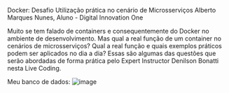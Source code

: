Docker: Desafio Utilização prática no cenário de Microsserviços
Alberto Marques Nunes, Aluno - Digital Innovation One

Muito se tem falado de containers e consequentemente do Docker no ambiente de desenvolvimento. 
Mas qual a real função de um container no cenários de microsserviços? 
Qual a real função e quais exemplos práticos podem ser aplicados no dia a dia? Essas são algumas das questões que serão abordadas de forma prática pelo Expert Instructor Denilson Bonatti nesta Live Coding. 

Meu banco de dados:
![image](https://github.com/user-attachments/assets/c189243c-5073-4aa5-ab17-34e39e6b58a9)
